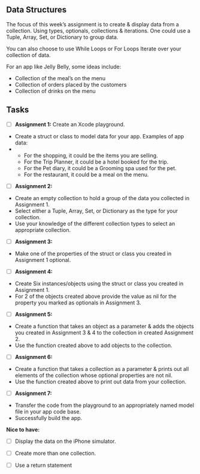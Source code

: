 
## Data Structures 

The focus of this week’s assignment is to create & display data from a collection. Using types, optionals, collections & iterations. One could use a Tuple, Array, Set, or Dictionary to group data. 

You can also choose to use While Loops or For Loops Iterate over your collection of data. 

For an app like Jelly Belly,  some ideas include:

- Collection of the meal’s on the menu
- Collection of orders placed by the customers
- Collection of drinks on the menu

## Tasks

- [ ]  **Assignment 1:** Create an Xcode playground.
  - Create a struct or class to model data for your app. Examples of app data:
  - - For the shopping, it could be the items you are selling.
    - For the Trip Planner, it could be a hotel booked for the trip.
    - For the Pet diary, it could be a Grooming spa used for the pet.
    - For the restaurant, it could be a meal on the menu.
- [ ]  **Assignment 2:** 
  - Create an empty collection to hold a group of the data you collected in Assignment 1.
  - Select either a Tuple, Array, Set, or Dictionary as the type for your collection.
  - Use your knowledge of the different collection types to select an appropriate collection.
- [ ]  **Assignment 3:**
  - Make one of the properties of the struct or class you created in Assignment 1 optional. 
- [ ]  **Assignment 4:** 
  - Create Six instances/objects using the struct or class you created in Assignment 1.
  - For 2 of the objects created above provide the value as nil for the property you marked as optionals in Assignment 3.
- [ ]  **Assignment 5:**
  - Create a function that takes an object as a parameter & adds the objects you created in Assignment 3 & 4 to the collection in created Assignment 2.
  - Use the function created above to add objects to the collection.  
- [ ]  **Assignment 6:**
  - Create a function that takes a collection as a parameter & prints out all elements of the collection whose optional properties are not nil. 
  - Use the function created above to print out data from your collection. 
- [ ]  **Assignment 7:**
  - Transfer the code from the playground to an appropriately named model file in your app code base.
  - Successfully build the app. 

**Nice to have:**

- [ ]  Display the data on the iPhone simulator.
- [ ] Create more than one collection.
- [ ] Use a return statement


